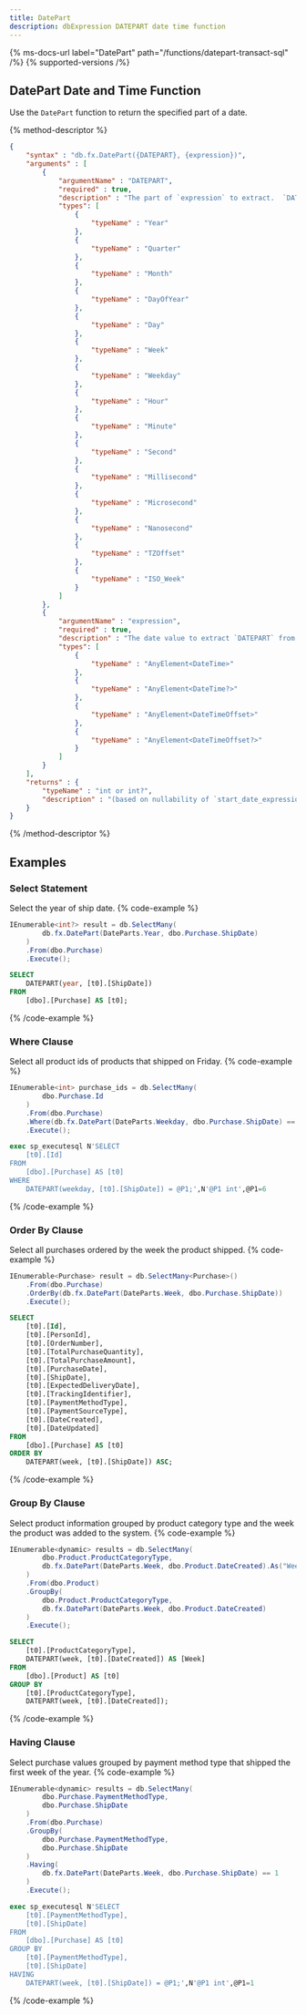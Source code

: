 ```yaml
---
title: DatePart
description: dbExpression DATEPART date time function
---
```


{% ms-docs-url label="DatePart" path="/functions/datepart-transact-sql" /%}
{% supported-versions /%}

## DatePart Date and Time Function

Use the `DatePart` function to return the specified part of a date.

{% method-descriptor %}
```json
{
    "syntax" : "db.fx.DatePart({DATEPART}, {expression})",
    "arguments" : [
        {
            "argumentName" : "DATEPART",
            "required" : true,
            "description" : "The part of `expression` to extract.  `DATEPART` is an enumeration (in the `HatTrick.DbEx.MsSql.Expression` namespace).",
            "types": [
                { 
                    "typeName" : "Year"
                },
                { 
                    "typeName" : "Quarter"
                },
                { 
                    "typeName" : "Month"
                },
                { 
                    "typeName" : "DayOfYear"
                },
                { 
                    "typeName" : "Day"
                },
                { 
                    "typeName" : "Week"
                },
                { 
                    "typeName" : "Weekday"
                },
                { 
                    "typeName" : "Hour"
                },
                { 
                    "typeName" : "Minute"
                },
                { 
                    "typeName" : "Second"
                },
                { 
                    "typeName" : "Millisecond"
                },
                { 
                    "typeName" : "Microsecond"
                },
                { 
                    "typeName" : "Nanosecond"
                },
                { 
                    "typeName" : "TZOffset"
                },
                { 
                    "typeName" : "ISO_Week"
                }
            ]
        },
        {
            "argumentName" : "expression",
            "required" : true,
            "description" : "The date value to extract `DATEPART` from.",
            "types": [
                { 
                    "typeName" : "AnyElement<DateTime>"
                },
                { 
                    "typeName" : "AnyElement<DateTime?>"
                },
                { 
                    "typeName" : "AnyElement<DateTimeOffset>"
                },
                { 
                    "typeName" : "AnyElement<DateTimeOffset?>"
                }
            ]
        }              
    ],
    "returns" : { 
        "typeName" : "int or int?", 
        "description" : "(based on nullability of `start_date_expression` and `end_date_expression`)"
    }
}
```
{% /method-descriptor %}

## Examples
### Select Statement
Select the year of ship date.
{% code-example %}
```csharp
IEnumerable<int?> result = db.SelectMany(
        db.fx.DatePart(DateParts.Year, dbo.Purchase.ShipDate)
    )
    .From(dbo.Purchase)
    .Execute();
```
```sql
SELECT
    DATEPART(year, [t0].[ShipDate])
FROM
    [dbo].[Purchase] AS [t0];
```
{% /code-example %}

### Where Clause
Select all product ids of products that shipped on Friday.
{% code-example %}
```csharp
IEnumerable<int> purchase_ids = db.SelectMany(
        dbo.Purchase.Id
    )
    .From(dbo.Purchase)
    .Where(db.fx.DatePart(DateParts.Weekday, dbo.Purchase.ShipDate) == 6)
    .Execute();
```
```sql
exec sp_executesql N'SELECT
    [t0].[Id]
FROM
    [dbo].[Purchase] AS [t0]
WHERE
    DATEPART(weekday, [t0].[ShipDate]) = @P1;',N'@P1 int',@P1=6
```
{% /code-example %}

### Order By Clause
Select all purchases ordered by the week the product shipped.
{% code-example %}
```csharp
IEnumerable<Purchase> result = db.SelectMany<Purchase>()
    .From(dbo.Purchase)
    .OrderBy(db.fx.DatePart(DateParts.Week, dbo.Purchase.ShipDate))
    .Execute();
```
```sql
SELECT
    [t0].[Id],
    [t0].[PersonId],
    [t0].[OrderNumber],
    [t0].[TotalPurchaseQuantity],
    [t0].[TotalPurchaseAmount],
    [t0].[PurchaseDate],
    [t0].[ShipDate],
    [t0].[ExpectedDeliveryDate],
    [t0].[TrackingIdentifier],
    [t0].[PaymentMethodType],
    [t0].[PaymentSourceType],
    [t0].[DateCreated],
    [t0].[DateUpdated]
FROM
    [dbo].[Purchase] AS [t0]
ORDER BY
    DATEPART(week, [t0].[ShipDate]) ASC;
```
{% /code-example %}

### Group By Clause
Select product information grouped by product category type and the
week the product was added to the system.
{% code-example %}
```csharp
IEnumerable<dynamic> results = db.SelectMany(
        dbo.Product.ProductCategoryType,
        db.fx.DatePart(DateParts.Week, dbo.Product.DateCreated).As("Week")
    )
    .From(dbo.Product)
    .GroupBy(
        dbo.Product.ProductCategoryType,
        db.fx.DatePart(DateParts.Week, dbo.Product.DateCreated)
    )
    .Execute();
```
```sql
SELECT
    [t0].[ProductCategoryType],
    DATEPART(week, [t0].[DateCreated]) AS [Week]
FROM
    [dbo].[Product] AS [t0]
GROUP BY
    [t0].[ProductCategoryType],
    DATEPART(week, [t0].[DateCreated]);
```
{% /code-example %}

### Having Clause
Select purchase values grouped by payment method type that shipped the first week of the year.
{% code-example %}
```csharp
IEnumerable<dynamic> results = db.SelectMany(
        dbo.Purchase.PaymentMethodType,
        dbo.Purchase.ShipDate
    )
    .From(dbo.Purchase)
    .GroupBy(
        dbo.Purchase.PaymentMethodType,
        dbo.Purchase.ShipDate
    )
    .Having(
        db.fx.DatePart(DateParts.Week, dbo.Purchase.ShipDate) == 1
    )
    .Execute();
```
```sql
exec sp_executesql N'SELECT
    [t0].[PaymentMethodType],
    [t0].[ShipDate]
FROM
    [dbo].[Purchase] AS [t0]
GROUP BY
    [t0].[PaymentMethodType],
    [t0].[ShipDate]
HAVING
    DATEPART(week, [t0].[ShipDate]) = @P1;',N'@P1 int',@P1=1
```
{% /code-example %}
